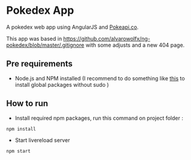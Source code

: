 # Pokedex App
A pokedex web app using AngularJS and [Pokeapi.co](http://pokeapi.co/).

This app was based in https://github.com/alvarowolfx/ng-pokedex/blob/master/.gitignore with some adjusts and a new 404 page.

## Pre requirements
- Node.js and NPM installed (I recommend to do something like [this](https://github.com/sindresorhus/guides/blob/master/npm-global-without-sudo.md) to install global packages without sudo )

## How to run
- Install required npm packages, run this command on project folder :
```shell
npm install
```
- Start livereload server
```shell
npm start
```
